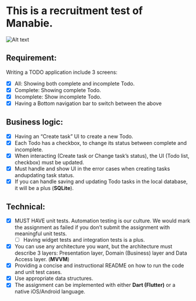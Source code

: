 # This is a recruitment test of Manabie.

![Alt text](https://static.ybox.vn/2019/7/2/1563879696897-manabie-international-pte-ltd-logo%20(1).png)

## Requirement:

Writing a TODO application include 3 screens:
- [x] All: Showing both complete and incomplete Todo.
- [x] Complete: Showing complete Todo.
- [x] Incomplete: Show incomplete Todo.
- [x] Having a Bottom navigation bar to switch between the above 

## Business logic:

- [x] Having an “Create task” UI to create a new Todo.
- [x] Each Todo has a checkbox, to change its status between complete and incomplete.
- [x] When interacting (Create task or Change task’s status), the UI (Todo list, checkbox) must be updated.
- [x] Must handle and show UI in the error cases when creating tasks andupdating task status.
- [x] If you can handle saving and updating Todo tasks in the local database, it will be a plus (**SQLite**).

## Technical:

- [x] MUST HAVE unit tests. Automation testing is our culture. We would mark the assignment as failed if you don’t submit the assignment with meaningful unit tests.
  - [ ] Having widget tests and integration tests is a plus.
- [x] You can use any architecture you want, but the architecture must describe 3 layers: Presentation layer, Domain (Business) layer and Data Access layer. (**MVVM**)
- [x] Providing a concise and instructional README on how to run the code and unit test cases.
- [x] Use appropriate data structures.
- [x] The assignment can be implemented with either **Dart (Flutter)** or a
native iOS/Android language.
